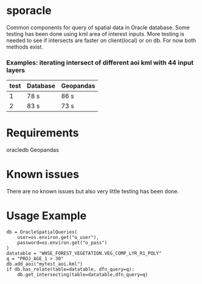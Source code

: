 # sporacle 
Common components for query of spatial data in Oracle database. Some testing has been done using kml area of interest inputs. 
More testing is needed to see if intersects are faster on client(local) or on db. For now both methods exist.  
### Examples: iterating intersect of different aoi kml with 44 input layers  
| test | Database | Geopandas |
| ---- | -------- | --------- |
| 1    | 78 s     | 86 s |
| 2    |83 s    | 73 s |


# Requirements
oracledb
Geopandas

# Known issues
There are no known issues but also very little testing has been done.

# Usage Example

```
db = OracleSpatialQueries(
    user=os.environ.get("o_user"), 
    password=os.environ.get("o_pass")
)
datatable = "WHSE_FOREST_VEGETATION.VEG_COMP_LYR_R1_POLY" 
q = "PROJ_AGE_1 > 30"
db.add_aoi("mytest_aoi.kml")
if db.has_relate(table=datatable, dfn_query=q):
    db.get_intersecting(table=datatable,dfn_query=q)
```


